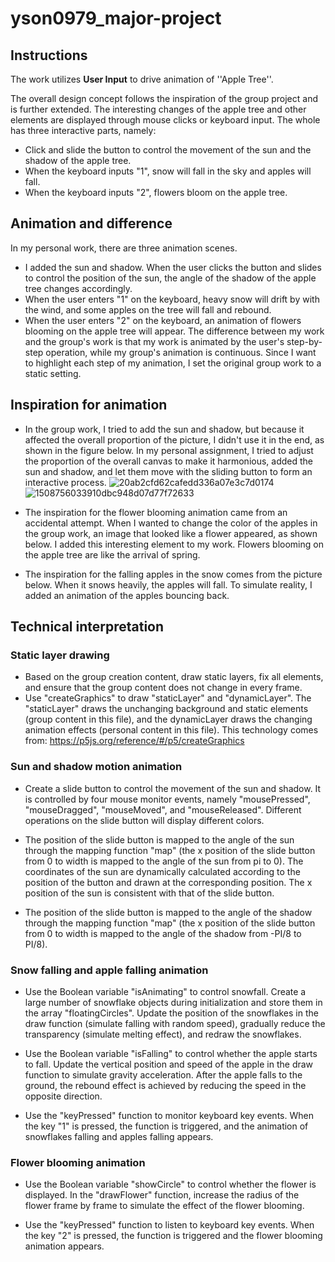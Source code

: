 # yson0979_major-project


## Instructions

The work utilizes **User Input** to drive animation of ''Apple Tree''. 

The overall design concept follows the inspiration of the group project and is further extended. The interesting changes of the apple tree and other elements are displayed through mouse clicks or keyboard input. The whole has three interactive parts, namely: 
- Click and slide the button to control the movement of the sun and the shadow of the apple tree.
- When the keyboard inputs "1", snow will fall in the sky and apples will fall.
- When the keyboard inputs "2", flowers bloom on the apple tree.

## Animation and difference

In my personal work, there are three animation scenes.
- I added the sun and shadow. When the user clicks the button and slides to control the position of the sun, the angle of the shadow of the apple tree changes accordingly.
- When the user enters "1" on the keyboard, heavy snow will drift by with the wind, and some apples on the tree will fall and rebound.
- When the user enters "2" on the keyboard, an animation of flowers blooming on the apple tree will appear.
The difference between my work and the group's work is that my work is animated by the user's step-by-step operation, while my group's animation is continuous. Since I want to highlight each step of my animation, I set the original group work to a static setting.

## Inspiration for animation

- In the group work, I tried to add the sun and shadow, but because it affected the overall proportion of the picture, I didn't use it in the end, as shown in the figure below. In my personal assignment, I tried to adjust the proportion of the overall canvas to make it harmonious, added the sun and shadow, and let them move with the sliding button to form an interactive process.
![20ab2cfd62cafedd336a07e3c7d0174](https://github.com/yson0979/yson0979_Majorproject_individual/assets/168100240/0ac63de3-cf21-48d3-ad63-03847e531814)
![1508756033910dbc948d07d77f72633](https://github.com/yson0979/yson0979_Majorproject_individual/assets/168100240/69077839-0b7c-451b-86cd-44fa38d740db)



- The inspiration for the flower blooming animation came from an accidental attempt. When I wanted to change the color of the apples in the group work, an image that looked like a flower appeared, as shown below. I added this interesting element to my work. Flowers blooming on the apple tree are like the arrival of spring.



- The inspiration for the falling apples in the snow comes from the picture below. When it snows heavily, the apples will fall. To simulate reality, I added an animation of the apples bouncing back.




## Technical interpretation

### Static layer drawing
- Based on the group creation content, draw static layers, fix all elements, and ensure that the group content does not change in every frame.
- Use "createGraphics" to draw "staticLayer" and "dynamicLayer". The "staticLayer" draws the unchanging background and static elements (group content in this file), and the dynamicLayer draws the changing animation effects (personal content in this file). This technology comes from: https://p5js.org/reference/#/p5/createGraphics

### Sun and shadow motion animation
- Create a slide button to control the movement of the sun and shadow. It is controlled by four mouse monitor events, namely "mousePressed", "mouseDragged", "mouseMoved", and "mouseReleased". Different operations on the slide button will display different colors.

- The position of the slide button is mapped to the angle of the sun through the mapping function "map" (the x position of the slide button from 0 to width is mapped to the angle of the sun from pi to 0). The coordinates of the sun are dynamically calculated according to the position of the button and drawn at the corresponding position. The x position of the sun is consistent with that of the slide button.

- The position of the slide button is mapped to the angle of the shadow through the mapping function "map" (the x position of the slide button from 0 to width is mapped to the angle of the shadow from -PI/8 to PI/8).

### Snow falling and apple falling animation

- Use the Boolean variable "isAnimating" to control snowfall. Create a large number of snowflake objects during initialization and store them in the array "floatingCircles". Update the position of the snowflakes in the draw function (simulate falling with random speed), gradually reduce the transparency (simulate melting effect), and redraw the snowflakes.

- Use the Boolean variable "isFalling" to control whether the apple starts to fall. Update the vertical position and speed of the apple in the draw function to simulate gravity acceleration. After the apple falls to the ground, the rebound effect is achieved by reducing the speed in the opposite direction.

- Use the "keyPressed" function to monitor keyboard key events. When the key "1" is pressed, the function is triggered, and the animation of snowflakes falling and apples falling appears.

### Flower blooming animation

- Use the Boolean variable "showCircle" to control whether the flower is displayed. In the "drawFlower" function, increase the radius of the flower frame by frame to simulate the effect of the flower blooming.

- Use the "keyPressed" function to listen to keyboard key events. When the key "2" is pressed, the function is triggered and the flower blooming animation appears.
